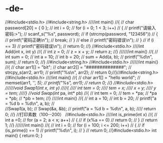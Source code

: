# -de-
//#include<stdio.h>
//#include<string.h>
////int main()
//{
//	char password[20] = { 0 };
//	int i = 0;
//	for (i = 0; 1 < 3; i++)
//	{
//		printf("请输入密码:>");
//		scanf_s("%s", password);
//		if (strcmp(password, "123456"))
//		{
//			printf("密码正确\n");
//			break;
//		}
//		else
//			printf("密码错误\n");
//	}
//	if (i == 3)
//		printf("密码错误\n");
//	return 0;
//}
//#include<stdio.h>
////int Add(int x, int y)
//{
//	int z = 0;
//	z = x + y;
//	return z;
//}
//////int main()
//{
//	int sum = 0;
//	int a = 10;
//	int b = 20;
//	sum = Add(a, b);
//	printf("%d\n", sum);
//	return 0;
//}
//#include<string.h>
//#include<stdio.h>
//////int main()
//{
//	char arr1[] = "bit";
//	char arr2[] = "##############";
//	strcpy_s(arr2, arr1);
//	printf("%s\n", arr2);
//	return 0;//}//#include<string.h>
//#include<stdio.h>
////int main()
//{
//	char arr1[] = "hello world";
//	memset(arr1, '*', 5);
//	printf("%s", arr1);
//	return 0;
//}
//#include<stdio.h>
//////void Swap1(int x, int y)
////{
////	int tem = 0;
////	tem = x;
////	x = y;
////	y = tem;
////}
//void Swap(int* pa, int* pb)
//{
//	int tem = 0;
//	tem = *pa;
//	*pa = *pb;
//	*pb = tem;
//}
////int main()
//{
//	int a = 10;
//	int b = 20;
//	printf("a = %d b = %d\n", a, b);
//	
//Swap1(a, b);
//	Swap(&a, &b);
//	printf("a = %d b = %d\n", a, b);
////	return 0;
//}
//打印素数（100--200）
//#include<stdio.h>
////int is_prime(int x)
//{
//	int a =0;
//	for (a = 2; a < x; a++)
//	{
//		if (x%a == 0)
//			return 0;
//	}
//	return 1;
//}
//////int main()
//{
//	int i = 0;
//	for (i = 100; i <= 200; i++)
//	{
//		if (is_prime(i) == 1)
//		printf("%d\n", i);
//	}
//	return 0;
//}#include<stdio.h>
int main()
{
	return 0;
}

